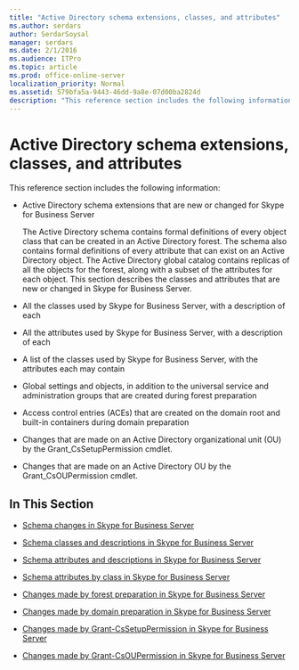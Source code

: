 ```yaml
---
title: "Active Directory schema extensions, classes, and attributes"
ms.author: serdars
author: SerdarSoysal
manager: serdars
ms.date: 2/1/2016
ms.audience: ITPro
ms.topic: article
ms.prod: office-online-server
localization_priority: Normal
ms.assetid: 579bfa5a-9443-46dd-9a8e-07d00ba2824d
description: "This reference section includes the following information:"
---
```


# Active Directory schema extensions, classes, and attributes
 
This reference section includes the following information: 
  
- Active Directory schema extensions that are new or changed for Skype for Business Server
    
    The Active Directory schema contains formal definitions of every object class that can be created in an Active Directory forest. The schema also contains formal definitions of every attribute that can exist on an Active Directory object. The Active Directory global catalog contains replicas of all the objects for the forest, along with a subset of the attributes for each object. This section describes the classes and attributes that are new or changed in Skype for Business Server.
    
- All the classes used by Skype for Business Server, with a description of each
    
- All the attributes used by Skype for Business Server, with a description of each
    
- A list of the classes used by Skype for Business Server, with the attributes each may contain
    
- Global settings and objects, in addition to the universal service and administration groups that are created during forest preparation
    
- Access control entries (ACEs) that are created on the domain root and built-in containers during domain preparation
    
- Changes that are made on an Active Directory organizational unit (OU) by the Grant_CsSetupPermission cmdlet.
    
- Changes that are made on an Active Directory OU by the Grant_CsOUPermission cmdlet.
    
## In This Section

- [Schema changes in Skype for Business Server](schema-changes.md)
    
- [Schema classes and descriptions in Skype for Business Server](schema-classes-and-descriptions.md)
    
- [Schema attributes and descriptions in Skype for Business Server](schema-attributes-and-descriptions.md)
    
- [Schema attributes by class in Skype for Business Server](schema-attributes-by-class.md)
    
- [Changes made by forest preparation in Skype for Business Server](changes-made-by-forest-preparation.md)
    
- [Changes made by domain preparation in Skype for Business Server](changes-made-by-domain-preparation.md)
    
- [Changes made by Grant-CsSetupPermission in Skype for Business Server](changes-made-by-grant-cssetuppermission.md)
    
- [Changes made by Grant-CsOUPermission in Skype for Business Server](changes-made-by-grant-csoupermission.md)
    

